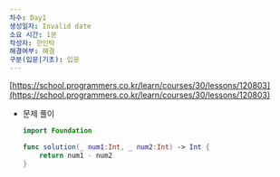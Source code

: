 ```yaml
---
차수: Day1
생성일자: Invalid date
소요 시간: 1분
작성자: 한인탁
해결여부: 해결
구분(입문|기초): 입문
---
```

[https://school.programmers.co.kr/learn/courses/30/lessons/120803](https://school.programmers.co.kr/learn/courses/30/lessons/120803)

  

- 문제 풀이
    
    ```Swift
    import Foundation
    
    func solution(_ num1:Int, _ num2:Int) -> Int {
        return num1 - num2
    }
    ```